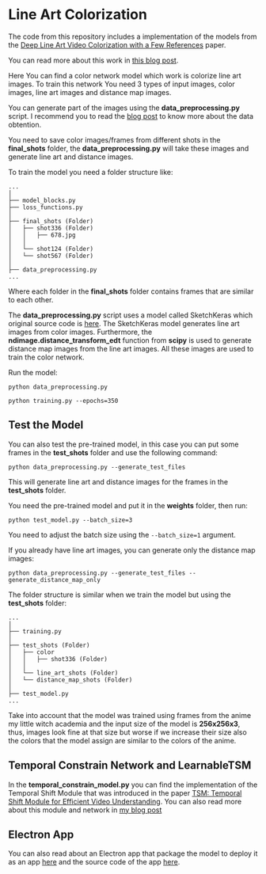 
# Line Art Colorization

The code from this repository includes a implementation of the models from the [Deep Line Art Video Colorization with a Few References](https://arxiv.org/abs/2003.10685) paper.

You can read more about this work in [this blog post](
https://vincentblog.xyz/posts/line-art-colorization-using-a-deep-learning-model).

Here You can find a color network model which work is colorize line art images. To train this network You need 3 types of input images, color images, line art images and distance map images.

You can generate part of the images using the **data_preprocessing.py** script. I recommend you to read the [blog post](
https://vincentblog.xyz/posts/line-art-colorization-using-a-deep-learning-model) to know more about the data obtention.

You need to save color images/frames from different shots in the **final_shots** folder, the **data_preprocessing.py**  will take these images and generate line art and distance images.

To train the model you need a folder structure like:

```
...
│ 
├── model_blocks.py
├── loss_functions.py
│ 
├── final_shots (Folder) 
│   ├── shot336 (Folder) 
│   │   ├── 678.jpg
│   │
│   └── shot124 (Folder) 
│   └── shot567 (Folder) 
│ 
├── data_preprocessing.py
...
```

Where each folder in the **final_shots** folder contains frames that are similar to each other.

The **data_preprocessing.py** script uses a model called SketchKeras which original source code is [here](https://github.com/lllyasviel/sketchKeras). The SketchKeras model generates line art images from color images. Furthermore, the **ndimage.distance_transform_edt** function from **scipy**  is used to generate distance map images from the line art images. All these images are used to train the color network.

Run the model:

```
python data_preprocessing.py
```

```
python training.py --epochs=350
```

## Test the Model

You can also test the pre-trained model, in this case you can put some frames in the **test_shots** folder and use the following command:

```
python data_preprocessing.py --generate_test_files
```

This will generate line art and distance images for the frames in the **test_shots** folder.

You need the pre-trained model and put it in the **weights** folder, then run:

```
python test_model.py --batch_size=3
```

You need to adjust the batch size using the ```--batch_size=1``` argument.


If you already have line art images, you can generate only the distance map images:

```
python data_preprocessing.py --generate_test_files --generate_distance_map_only
```

The folder structure is similar when we train the model but using the **test_shots** folder:


```
...
│ 
├── training.py
│ 
├── test_shots (Folder) 
│   ├── color
│   │   ├── shot336 (Folder) 
│   │
│   └── line_art_shots (Folder) 
│   └── distance_map_shots (Folder) 
│ 
├── test_model.py
...
```

Take into account that the model was trained using frames from the anime my little witch academia and the input size of the model is **256x256x3**, thus, images look fine at that size but worse if we increase their size also the colors that the model assign are similar to the colors of the anime.

## Temporal Constrain Network and LearnableTSM

In the **temporal_constrain_model.py** you can find the implementation of the Temporal Shift Module that was introduced in the paper [TSM: Temporal Shift Module for Efficient Video Understanding](https://arxiv.org/abs/1811.08383). You can also read more about this module and network in [my blog post](
https://vincentblog.xyz/posts/line-art-colorization-using-a-deep-learning-model)


## Electron App

You can also read about an Electron app that package the model to deploy it as an app [here](
https://vincentblog.xyz/posts/line-art-colorization-using-a-deep-learning-model) and the source code of the app [here](https://github.com/vincent1bt/Line-art-colorization-electron-app).


